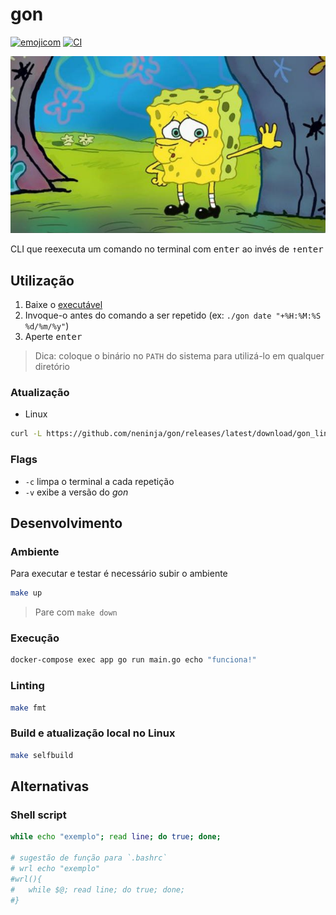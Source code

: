 # gon

[![emojicom](https://img.shields.io/badge/emojicom-%F0%9F%90%9B%20%F0%9F%86%95%20%F0%9F%92%AF%20%F0%9F%91%AE%20%F0%9F%86%98%20%F0%9F%92%A4-%23fff)](http://neni.dev/emojicom) [![CI](https://github.com/neninja/gon/actions/workflows/ci.yml/badge.svg)](https://github.com/neninja/gon/actions/workflows/ci.yml)

![Meme bob esponsa cansado](./bob-cansado.jpg)

CLI que reexecuta um comando no terminal com <kbd>enter</kbd> ao invés de <kbd>↑</kbd><kbd>enter</kbd>

## Utilização

1. Baixe o [executável](https://github.com/neninja/gon/releases/latest)
2. Invoque-o antes do comando a ser repetido (ex: ``./gon date "+%H:%M:%S %d/%m/%y"``)
3. Aperte <kbd>enter</kbd> 

> Dica: coloque o binário no `PATH` do sistema para utilizá-lo em qualquer diretório

### Atualização

- Linux

```sh
curl -L https://github.com/neninja/gon/releases/latest/download/gon_linux_amd64.tar.gz | tar -xvz
```

### Flags

- `-c` limpa o terminal a cada repetição
- `-v` exibe a versão do *gon*

## Desenvolvimento

### Ambiente

Para executar e testar é necessário subir o ambiente

```sh
make up
```

> Pare com ``make down``

### Execução

```sh
docker-compose exec app go run main.go echo "funciona!"
```

### Linting

```sh
make fmt
```

### Build e atualização local no Linux

```sh
make selfbuild
```

## Alternativas

### Shell script
```sh
while echo "exemplo"; read line; do true; done;

# sugestão de função para `.bashrc`
# wrl echo "exemplo"
#wrl(){
#	while $@; read line; do true; done;
#}
```
